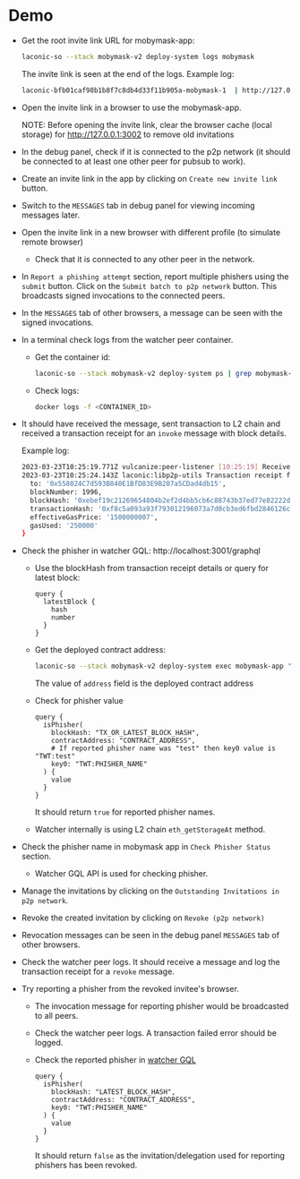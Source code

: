 # Demo

* Get the root invite link URL for mobymask-app:

  ```bash
  laconic-so --stack mobymask-v2 deploy-system logs mobymask
  ```

  The invite link is seen at the end of the logs. Example log:

  ```bash
  laconic-bfb01caf98b1b8f7c8db4d33f11b905a-mobymask-1  | http://127.0.0.1:3002/#/members?invitation=%7B%22v%22%3A1%2C%22signedDelegations%22%3A%5B%7B%22signature%22%3A%220x7559bd412f02677d60820e38243acf61547f79339395a34f7d4e1630e645aeb30535fc219f79b6fbd3af0ce3bd05132ad46d2b274a9fbc4c36bc71edd09850891b%22%2C%22delegation%22%3A%7B%22delegate%22%3A%220xc0838c92B2b71756E0eAD5B3C1e1F186baeEAAac%22%2C%22authority%22%3A%220x0000000000000000000000000000000000000000000000000000000000000000%22%2C%22caveats%22%3A%5B%7B%22enforcer%22%3A%220x558024C7d593B840E1BfD83E9B287a5CDad4db15%22%2C%22terms%22%3A%220x0000000000000000000000000000000000000000000000000000000000000000%22%7D%5D%7D%7D%5D%2C%22key%22%3A%220x98da9805821f1802196443e578fd32af567bababa0a249c07c82df01ecaa7d8d%22%7D
  ```

* Open the invite link in a browser to use the mobymask-app.

  NOTE: Before opening the invite link, clear the browser cache (local storage) for http://127.0.0.1:3002 to remove old invitations

* In the debug panel, check if it is connected to the p2p network (it should be connected to at least one other peer for pubsub to work).

* Create an invite link in the app by clicking on `Create new invite link` button.

* Switch to the `MESSAGES` tab in debug panel for viewing incoming messages later.

* Open the invite link in a new browser with different profile (to simulate remote browser)
  * Check that it is connected to any other peer in the network.

* In `Report a phishing attempt` section, report multiple phishers using the `submit` button. Click on the `Submit batch to p2p network` button. This broadcasts signed invocations to the connected peers.

* In the `MESSAGES` tab of other browsers, a message can be seen with the signed invocations.

* In a terminal check logs from the watcher peer container.

  * Get the container id:

    ```bash
    laconic-so --stack mobymask-v2 deploy-system ps | grep mobymask-watcher-server
    ```

  * Check logs:

    ```bash
    docker logs -f <CONTAINER_ID>
    ```

* It should have received the message, sent transaction to L2 chain and received a transaction receipt for an `invoke` message with block details.

  Example log:

  ```bash
  2023-03-23T10:25:19.771Z vulcanize:peer-listener [10:25:19] Received a message on mobymask P2P network from peer: 12D3KooWAVNswtcrX12iDYukEoxdQwD34kJyRWcQTfZ4unGg2xjd
  2023-03-23T10:25:24.143Z laconic:libp2p-utils Transaction receipt for invoke message {
    to: '0x558024C7d593B840E1BfD83E9B287a5CDad4db15',
    blockNumber: 1996,
    blockHash: '0xebef19c21269654804b2ef2d4bb5cb6c88743b37ed77e82222dc5671debf3afb',
    transactionHash: '0xf8c5a093a93f793012196073a7d0cb3ed6fbd2846126c066cb31c72100960cb1',
    effectiveGasPrice: '1500000007',
    gasUsed: '250000'
  }
  ```

* Check the phisher in watcher GQL: http://localhost:3001/graphql
  * Use the blockHash from transaction receipt details or query for latest block:

    ```gql
    query {
      latestBlock {
        hash
        number
      }
    }
    ```

  * Get the deployed contract address:

    ```bash
    laconic-so --stack mobymask-v2 deploy-system exec mobymask-app "cat src/config.json"
    ```

    The value of `address` field is the deployed contract address

  * Check for phisher value

    ```gql
    query {
      isPhisher(
        blockHash: "TX_OR_LATEST_BLOCK_HASH",
        contractAddress: "CONTRACT_ADDRESS",
        # If reported phisher name was "test" then key0 value is "TWT:test"
        key0: "TWT:PHISHER_NAME"
      ) {
        value
      }
    }
    ```

    It should return `true` for reported phisher names.

  * Watcher internally is using L2 chain `eth_getStorageAt` method.

* Check the phisher name in mobymask app in `Check Phisher Status` section.
    * Watcher GQL API is used for checking phisher.

* Manage the invitations by clicking on the `Outstanding Invitations in p2p network`.

* Revoke the created invitation by clicking on `Revoke (p2p network)`

* Revocation messages can be seen in the debug panel `MESSAGES` tab of other browsers.

* Check the watcher peer logs. It should receive a message and log the transaction receipt for a `revoke` message.

* Try reporting a phisher from the revoked invitee's browser.

  * The invocation message for reporting phisher would be broadcasted to all peers.

  * Check the watcher peer logs. A transaction failed error should be logged.

  * Check the reported phisher in [watcher GQL](https://localhost:3001/graphql)

    ```gql
    query {
      isPhisher(
        blockHash: "LATEST_BLOCK_HASH",
        contractAddress: "CONTRACT_ADDRESS",
        key0: "TWT:PHISHER_NAME"
      ) {
        value
      }
    }
    ```

    It should return `false` as the invitation/delegation used for reporting phishers has been revoked.
